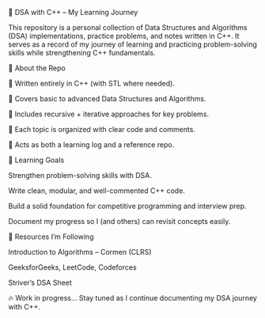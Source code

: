 🚀 DSA with C++ – My Learning Journey

This repository is a personal collection of Data Structures and Algorithms (DSA) implementations, practice problems, and notes written in C++.
It serves as a record of my journey of learning and practicing problem-solving skills while strengthening C++ fundamentals.

📌 About the Repo

🔹 Written entirely in C++ (with STL where needed).

🔹 Covers basic to advanced Data Structures and Algorithms.

🔹 Includes recursive + iterative approaches for key problems.

🔹 Each topic is organized with clear code and comments.

🔹 Acts as both a learning log and a reference repo.

🧠 Learning Goals

Strengthen problem-solving skills with DSA.

Write clean, modular, and well-commented C++ code.

Build a solid foundation for competitive programming and interview prep.

Document my progress so I (and others) can revisit concepts easily.

📖 Resources I’m Following

Introduction to Algorithms – Cormen (CLRS)

GeeksforGeeks, LeetCode, Codeforces

Striver’s DSA Sheet

🔥 Work in progress… Stay tuned as I continue documenting my DSA journey with C++.
